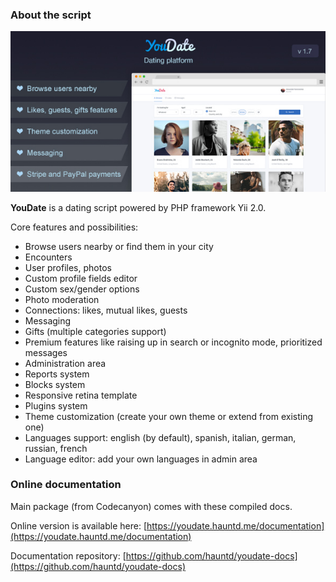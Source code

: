 ### About the script

[![Codecanyon URL](./images/590x300.jpg)](https://codecanyon.net/item/youdate-dating-script/22474999)

**YouDate** is a dating script powered by PHP framework Yii 2.0. 

Core features and possibilities: 

* Browse users nearby or find them in your city 
* Encounters
* User profiles, photos 
* Custom profile fields editor 
* Custom sex/gender options
* Photo moderation 
* Connections: likes, mutual likes, guests 
* Messaging 
* Gifts (multiple categories support)
* Premium features like raising up in search or incognito mode, prioritized messages 
* Administration area 
* Reports system 
* Blocks system 
* Responsive retina template
* Plugins system 
* Theme customization (create your own theme or extend from existing one) 
* Languages support: english (by default), spanish, italian, german, russian, french 
* Language editor: add your own languages in admin area 

### Online documentation

Main package (from Codecanyon) comes with these compiled docs. 

Online version is available here: [https://youdate.hauntd.me/documentation](https://youdate.hauntd.me/documentation)

Documentation repository: [https://github.com/hauntd/youdate-docs](https://github.com/hauntd/youdate-docs)
